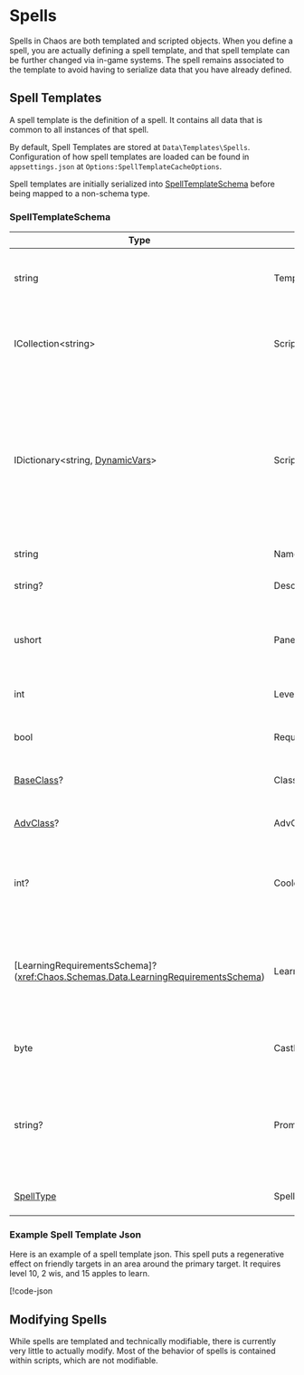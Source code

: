 # Spells

Spells in Chaos are both templated and scripted objects. When you define a spell, you are actually defining a spell
template, and that spell template can be further changed via in-game systems. The spell remains associated to the
template to avoid having to serialize data that you have already defined.

## Spell Templates

A spell template is the definition of a spell. It contains all data that is common to all instances of that spell.

By default, Spell Templates are stored at `Data\Templates\Spells`. Configuration of how spell templates are loaded can
be found in `appsettings.json` at `Options:SpellTemplateCacheOptions`.

Spell templates are initially serialized into [SpellTemplateSchema](<xref:Chaos.Schemas.Templates.SpellTemplateSchema>)
before being mapped to a non-schema type.

### SpellTemplateSchema

| Type                                                                                | Name                 | Description                                                                                                                                                                                   |
|-------------------------------------------------------------------------------------|----------------------|-----------------------------------------------------------------------------------------------------------------------------------------------------------------------------------------------|
| string                                                                              | TemplateKey          | A unique id specific to this template. This must match the file name                                                                                                                          |
| ICollection\<string\>                                                               | ScriptKeys           | A collection of names of scripts to attach to this object by default                                                                                                                          |
| IDictionary\<string, [DynamicVars](<xref:Chaos.Collections.Common.DynamicVars>)\>   | ScriptVars           | A collection of key-value pairs of key-value pairs<br />Each script that has variables needs a scriptName-Value pair, and the value of that entry is a dictionary of propertyName-Value pairs |
| string                                                                              | Name                 | The base name of the object                                                                                                                                                                   |
| string?                                                                             | Description          | A brief description of this entity                                                                                                                                                            |
| ushort                                                                              | PanelSprite          | The sprite id used to display the object in it's respective panel, minus the offset                                                                                                           |
| int                                                                                 | Level                | The level required to use this object                                                                                                                                                         |
| bool                                                                                | RequiresMaster       | Whether or not this object requires you to be a master                                                                                                                                        |
| [BaseClass](<xref:Chaos.Common.Definitions.BaseClass>)?                             | Class                | The class required to use this object                                                                                                                                                         |
| [AdvClass](<xref:Chaos.Common.Definitions.AdvClass>)?                               | AdvClass             | The advanced class required to use this object                                                                                                                                                |
| int?                                                                                | CooldownMs           | Defaults to null<br />If specified, any on-use effect of this object will use this cooldown                                                                                                   |
| [LearningRequirementsSchema]?(<xref:Chaos.Schemas.Data.LearningRequirementsSchema>) | LearningRequirements | Defaults to null<br/>If set, these are the requirements for the spell to be learned<br/>If null, the spell can't be learned                                                                   |
| byte                                                                                | CastLines            | The number of chant lines this spell requires by default                                                                                                                                      |
| string?                                                                             | Prompt               | Defaults to null<br/>Should be specified with a spell type of "Prompt", this is the prompt the spell will offer when used in game                                                             |
| [SpellType](<xref:Chaos.Common.Definitions.SpellType>)                              | SpellType            | The way the spell is cast by the player                                                                                                                                                       |

### Example Spell Template Json

Here is an example of a spell template json. This spell puts a regenerative effect on friendly targets in an area around
the primary target. It requires level 10, 2 wis, and 15 apples to learn.

[!code-json[](../../Data/Templates/Spells/regrowth.json)

## Modifying Spells

While spells are templated and technically modifiable, there is currently very little to actually modify. Most of the
behavior of spells is contained within scripts, which are not modifiable.